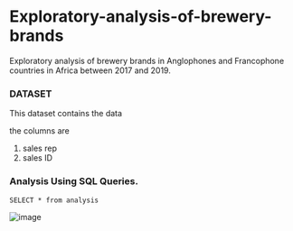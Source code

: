 # Exploratory-analysis-of-brewery-brands
Exploratory analysis of brewery brands in Anglophones and Francophone countries in Africa between 2017 and 2019.

### DATASET

This dataset contains the data 

the columns are 
1. sales rep
2. sales ID

### Analysis Using SQL Queries.


```
SELECT * from analysis

```


![image](https://github.com/Jumoke-Lucas/Exploratory-analysis-of-brewery-brands-/blob/main/download.jpg)
